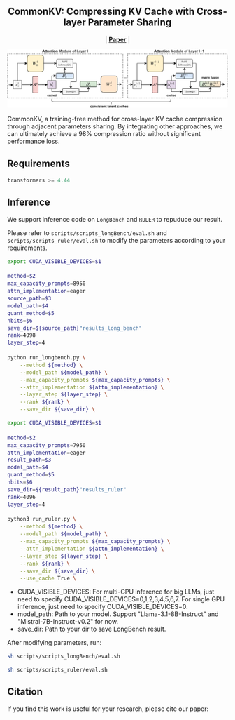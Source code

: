 <h2 align="center">CommonKV: Compressing KV Cache with Cross-layer Parameter Sharing</h2>

<p align="center">
    | <a href="https://www.arxiv.org/abs/2508.16134"><b>Paper</b></a> |
</p>

<img src="commonkv.jpg"/>  

CommonKV, a training-free method for cross-layer KV cache compression through adjacent parameters sharing.
By integrating other approaches, we can ultimately achieve a 98% compression ratio without significant performance loss.



## Requirements

```python
transformers >= 4.44
```


## Inference


We support inference code on `LongBench` and `RULER` to repuduce our result.

Please refer to `scripts/scripts_longBench/eval.sh` and `scripts/scripts_ruler/eval.sh` to modify the parameters according to your requirements.


```bash
export CUDA_VISIBLE_DEVICES=$1

method=$2 
max_capacity_prompts=8950 
attn_implementation=eager 
source_path=$3  
model_path=$4 
quant_method=$5 
nbits=$6 
save_dir=${source_path}"results_long_bench" 
rank=4098
layer_step=4

python run_longbench.py \
    --method ${method} \
    --model_path ${model_path} \
    --max_capacity_prompts ${max_capacity_prompts} \
    --attn_implementation ${attn_implementation} \
    --layer_step ${layer_step} \
    --rank ${rank} \
    --save_dir ${save_dir} \


```

```bash
export CUDA_VISIBLE_DEVICES=$1

method=$2 
max_capacity_prompts=7950 
attn_implementation=eager 
result_path=$3  
model_path=$4  
quant_method=$5 
nbits=$6 
save_dir=${result_path}"results_ruler" 
rank=4096
layer_step=4

python3 run_ruler.py \
    --method ${method} \
    --model_path ${model_path} \
    --max_capacity_prompts ${max_capacity_prompts} \
    --attn_implementation ${attn_implementation} \
    --layer_step ${layer_step} \
    --rank ${rank} \
    --save_dir ${save_dir} \
    --use_cache True \
```

* CUDA_VISIBLE_DEVICES: For multi-GPU inference for big LLMs, just need to specify CUDA_VISIBLE_DEVICES=0,1,2,3,4,5,6,7. For single GPU inference, just need to specify CUDA_VISIBLE_DEVICES=0.
* model_path: Path to your model. Support "Llama-3.1-8B-Instruct" and "Mistral-7B-Instruct-v0.2" for now.
* save_dir: Path to your dir to save LongBench result.

After modifying parameters, run:

```bash 
sh scripts/scripts_longBench/eval.sh
```
```bash 
sh scripts/scripts_ruler/eval.sh
```

## Citation
If you find this work is useful for your research, please cite our paper:
```
```
